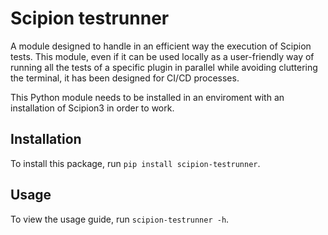 # Scipion testrunner
A module designed to handle in an efficient way the execution of Scipion tests.
This module, even if it can be used locally as a user-friendly way of running all the tests of a specific plugin in parallel while avoiding cluttering the terminal, it has been designed for CI/CD processes.

This Python module needs to be installed in an enviroment with an installation of Scipion3 in order to work.

## Installation
To install this package, run `pip install scipion-testrunner`.

## Usage
To view the usage guide, run `scipion-testrunner -h`.
